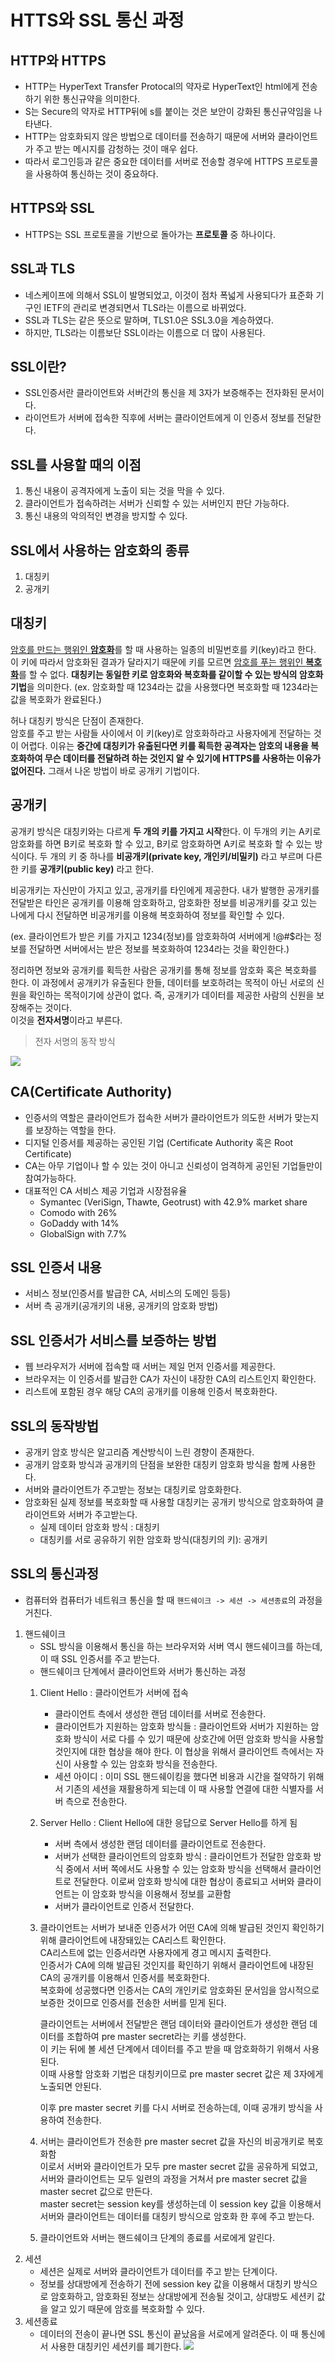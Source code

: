 # HTTS와 SSL 통신 과정
## HTTP와 HTTPS
- HTTP는 HyperText Transfer Protocal의 약자로 HyperText인 html에게 전송하기 위한 통신규약을 의미한다.
- S는 Secure의 약자로 HTTP뒤에 s를 붙이는 것은 보안이 강화된 통신규약임을 나타낸다.
- HTTP는 암호화되지 않은 방법으로 데이터를 전송하기 때문에 서버와 클라이언트가 주고 받는 메시지를 감청하는 것이 매우 쉽다.
- 따라서 로그인등과 같은 중요한 데이터를 서버로 전송할 경우에 HTTPS 프로토콜을 사용하여 통신하는 것이 중요하다.
## HTTPS와 SSL
- HTTPS는 SSL 프로토콜을 기반으로 돌아가는 **프로토콜** 중 하나이다.
## **SSL과 TLS**
- 네스케이프에 의해서 SSL이 발명되었고, 이것이 점차 폭넓게 사용되다가 표준화 기구인 IETF의 관리로 변경되면서 TLS라는 이름으로 바뀌었다.
- SSL과 TLS는 같은 뜻으로 말하며, TLS1.0은 SSL3.0을 계승하였다.
- 하지만, TLS라는 이름보단 SSL이라는 이름으로 더 많이 사용된다.
## SSL이란?
- SSL인증서란 클라이언트와 서버간의 통신을 제 3자가 보증해주는 전자화된 문서이다.
- 라이언트가 서버에 접속한 직후에 서버는 클라이언트에게 이 인증서 정보를 전달한다.
## **SSL를 사용할 때의 이점**
1. 통신 내용이 공격자에게 노출이 되는 것을 막을 수 있다.
2. 클라이언트가 접속하려는 서버가 신뢰할 수 있는 서버인지 판단 가능하다.
3. 통신 내용의 악의적인 변경을 방지할 수 있다.
## SSL에서 사용하는 암호화의 종류
1. 대칭키
2. 공개키

## 대칭키
<U>암호를 만드는 행위인 **암호화**</U>를 할 때 사용하는 일종의 비밀번호를 키(key)라고 한다. 이 키에 따라서 암호화된 결과가 달라지기 때문에 키를 모르면 <U>암호를 푸는 행위인 **복호화**</U>를 할 수 없다. **대칭키는 동일한 키로 암호화와 복호화를 같이할 수 있는 방식의 암호화 기법**을 의미한다. (ex. 암호화할 때 1234라는 값을 사용했다면 복호화할 때 1234라는 값을 복호화가 완료된다.)

허나 대칭키 방식은 단점이 존재한다.\
암호를 주고 받는 사람들 사이에서 이 키(key)로 암호화하라고 사용자에게 전달하는 것이 어렵다. 이유는 **중간에 대칭키가 유출된다면 키를 획득한 공격자는 암호의 내용을 복호화하여 무슨 데이터를 전달하려 하는 것인지 알 수 있기에 HTTPS를 사용하는 이유가 없어진다.** 그래서 나온 방법이 바로 공개키 기법이다.
## 공개키
공개키 방식은 대칭키와는 다르게 **두 개의 키를 가지고 시작**한다. 이 두개의 키는 A키로 암호화를 하면 B키로 복호화 할 수 있고, B키로 암호화하면 A키로 복호화 할 수 있는 방식이다. 두 개의 키 중 하나를 **비공개키(private key, 개인키/비밀키)** 라고 부르며 다른 한 키를 **공개키(public key)** 라고 한다.

 비공개키는 자신만이 가지고 있고, 공개키를 타인에게 제공한다. 내가 발행한 공개키를 전달받은 타인은 공개키를 이용해 암호화하고, 암호화한 정보를 비공개키를 갖고 있는 나에게 다시 전달하면 비공개키를 이용해 복호화하여 정보를 확인할 수 있다.

 (ex. 클라이언트가 받은 키를 가지고 1234(정보)를 암호화하여 서버에게 !@#$라는 정보를 전달하면 서버에서는 받은 정보를 복호화하여 1234라는 것을 확인한다.)

 정리하면 정보와 공개키를 획득한 사람은 공개키를 통해 정보를 암호화 혹은 복호화를 한다. 이 과정에서 공개키가 유출된다 한들, 데이터를 보호하려는 목적이 아닌 서로의 신원을 확인하는 목적이기에 상관이 없다. 즉, 공개키가 데이터를 제공한 사람의 신원을 보장해주는 것이다.\
 이것을 **전자서명**이라고 부른다.
>전자 서명의 동작 방식

 ![](https://t1.daumcdn.net/cfile/tistory/2117354956E4E16F2B)

 ## **CA(Certificate Authority)**
 - 인증서의 역할은 클라이언트가 접속한 서버가 클라이언트가 의도한 서버가 맞는지를 보장하는 역할을 한다.
 - 디지털 인증서를 제공하는 공인된 기업 (Certificate Authority 혹은 Root Certificate)
 - CA는 아무 기업이나 할 수 있는 것이 아니고 신뢰성이 엄격하게 공인된 기업들만이 참여가능하다.
- 대표적인 CA 서비스 제공 기업과 시장점유율
    -  Symantec (VeriSign, Thawte, Geotrust) with 42.9% market share
    - Comodo with 26%
    - GoDaddy with 14%
    - GlobalSign with 7.7%

## SSL 인증서 내용
- 서비스 정보(인증서를 발급한 CA, 서비스의 도메인 등등)
- 서버 측 공개키(공개키의 내용, 공개키의 암호화 방법)
## SSL 인증서가 서비스를 보증하는 방법
- 웹 브라우저가 서버에 접속할 때 서버는 제일 먼저 인증서를 제공한다.
- 브라우저는 이 인증서를 발급한 CA가 자신이 내장한 CA의 리스트인지 확인한다.
- 리스트에 포함된 경우 해당 CA의 공개키를 이용해 인증서 복호화한다.
## SSL의 동작방법
- 공개키 암호 방식은 알고리즘 계산방식이 느린 경향이 존재한다.
- 공개키 암호화 방식과 공개키의 단점을 보완한 대칭키 암호화 방식을 함께 사용한다.
- 서버와 클라이언트가 주고받는 정보는 대칭키로 암호화한다.
- 암호화된 실제 정보를 복호화할 때 사용할 대칭키는 공개키 방식으로 암호화하여 클라이언트와 서버가 주고받는다.
    - 실제 데이터 암호화 방식 : 대칭키
    - 대칭키를 서로 공유하기 위한 암호화 방식(대칭키의 키): 공개키
## SSL의 통신과정
- 컴퓨터와 컴퓨터가 네트워크 통신을 할 때 `핸드쉐이크 -> 세션 -> 세션종료`의 과정을 거친다.
1. 핸드쉐이크
    - SSL 방식을 이용해서 통신을 하는 브라우저와 서버 역시 핸드쉐이크를 하는데, 이 때 SSL 인증서를 주고 받는다.
    - 핸드쉐이크 단계에서 클라이언트와 서버가 통신하는 과정
    1. Client Hello : 클라이언트가 서버에 접속
        - 클라이언트 측에서 생성한 랜덤 데이터를 서버로 전송한다.
        - 클라이언트가 지원하는 암호화 방식들 : 클라이언트와 서버가 지원하는 암호화 방식이 서로 다를 수 있기 때문에 상호간에 어떤 암호화 방식을 사용할 것인지에 대한 협상을 해야 한다. 이 협상을 위해서 클라이언트 측에서는 자신이 사용할 수 있는 암호화 방식을 전송한다.
        - 세션 아이디 : 이미 SSL 핸드쉐이킹을 했다면 비용과 시간을 절약하기 위해서 기존의 세션을 재활용하게 되는데 이 때 사용할 연결에 대한 식별자를 서버 측으로 전송한다.
    2. Server Hello :  Client Hello에 대한 응답으로 Server Hello를 하게 됨
        - 서버 측에서 생성한 랜덤 데이터를 클라이언트로 전송한다.
        - 서버가 선택한 클라이언트의 암호화 방식 : 클라이언트가 전달한 암호화 방식 중에서 서버 쪽에서도 사용할 수 있는 암호화 방식을 선택해서 클라이언트로 전달한다. 이로써 암호화 방식에 대한 협상이 종료되고 서버와 클라이언트는 이 암호화 방식을 이용해서 정보를 교환함
        - 서버가 클라이언트로 인증서 전달한다.
    3. 클라이언트는 서버가 보내준 인증서가 어떤 CA에 의해 발급된 것인지 확인하기 위해 클라이언트에 내장돼있는 CA리스트 확인한다.\
    CA리스트에 없는 인증서라면 사용자에게 경고 메시지 출력한다.\
    인증서가 CA에 의해  발급된 것인지를 확인하기 위해서 클라이언트에 내장된 CA의 공개키를 이용해서 인증서를 복호화한다.\
    복호화에 성공했다면 인증서는 CA의 개인키로 암호화된 문서임을 암시적으로 보증한 것이므로 인증서를 전송한 서버를 믿게 된다.

        클라이언트는 서버에서 전달받은 랜덤 데이터와 클라이언트가 생성한 랜덤 데이터를 조합하여 pre master secret라는 키를 생성한다.\
        이 키는 뒤에 볼 세션 단계에서 데이터를 주고 받을 때 암호화하기 위해서 사용된다.\
        이때 사용할 암호화 기법은 대칭키이므로 pre master secret 값은 제 3자에게 노출되면 안된다.

        이후 pre master secret 키를 다시 서버로 전송하는데, 이때 공개키 방식을 사용하여 전송한다.
    4. 서버는 클라이언트가 전송한 pre master secret 값을 자신의 비공개키로 복호화함\
    이로서 서버와 클라이언트가 모두 pre master secret 값을 공유하게 되었고, 서버와 클라이언트는 모두 일련의 과정을 거쳐서 pre master secret 값을 master secret 값으로 만든다.\
    master secret는 session key를 생성하는데 이 session key 값을 이용해서 서버와 클라이언트는 데이터를 대칭키 방식으로 암호화 한 후에 주고 받는다.
    5. 클라이언트와 서버는 핸드쉐이크 단계의 종료를 서로에게 알린다.
2. 세션
    - 세션은 실제로 서버와 클라이언트가 데이터를 주고 받는 단계이다.
    - 정보를 상대방에게 전송하기 전에 session key 값을 이용해서 대칭키 방식으로 암호화하고, 암호화된 정보는 상대방에게 전송될 것이고, 상대방도 세션키 값을 알고 있기 때문에 암호를 복호화할 수 있다.
3. 세션종료
    - 데이터의 전송이 끝나면 SSL 통신이 끝났음을 서로에게 알려준다. 이 때 통신에서 사용한 대칭키인 세션키를 폐기한다.
![](https://t1.daumcdn.net/cfile/tistory/990B63335BC96D3020)